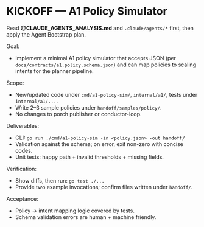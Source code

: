 # KICKOFF — A1 Policy Simulator

Read **@CLAUDE_AGENTS_ANALYSIS.md** and `.claude/agents/*` first, then apply the Agent Bootstrap plan.

Goal:
- Implement a minimal A1 policy simulator that accepts JSON (per `docs/contracts/a1.policy.schema.json`) and can map policies to scaling intents for the planner pipeline.

Scope:
- New/updated code under `cmd/a1-policy-sim/`, `internal/a1/`, tests under `internal/a1/...`.
- Write 2–3 sample policies under `handoff/samples/policy/`.
- No changes to porch publisher or conductor-loop.

Deliverables:
- CLI: `go run ./cmd/a1-policy-sim -in <policy.json> -out handoff/`
- Validation against the schema; on error, exit non-zero with concise codes.
- Unit tests: happy path + invalid thresholds + missing fields.

Verification:
- Show diffs, then run: `go test ./...`
- Provide two example invocations; confirm files written under `handoff/`.

Acceptance:
- Policy → intent mapping logic covered by tests.
- Schema validation errors are human + machine friendly.

